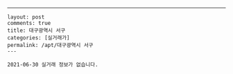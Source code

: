 ---
    layout: post
    comments: true
    title: 대구광역시 서구
    categories: [실거래가]
    permalink: /apt/대구광역시 서구
    ---

    2021-06-30 실거래 정보가 없습니다.

    